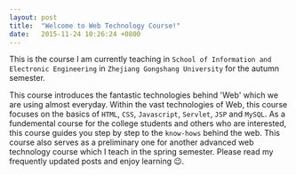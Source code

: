 ```yaml
---
layout: post
title:  "Welcome to Web Technology Course!"
date:   2015-11-24 10:26:24 +0800
---
```

This is the course I am currently teaching in `School of Information and Electronic Engineering` in `Zhejiang Gongshang University` for the autumn semester. 

This course introduces the fantastic technologies behind 'Web' which we are using almost everyday. Within the vast technologies of Web, this course focuses on the basics of `HTML`, `CSS`, `Javascript`, `Servlet`, `JSP` and `MySQL`. As a fundemental course for the college students and others who are interested, this course guides you step by step to the `know-hows` behind the web. This course also serves as a preliminary one for another advanced web technology course which I teach in the spring semester. Please read my frequently updated posts and enjoy learning :wink:.







